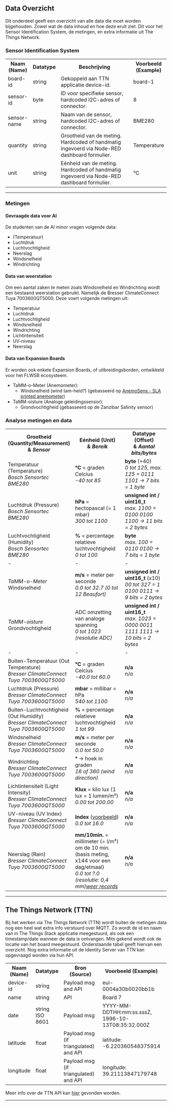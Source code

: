 ## Data Overzicht

Dit onderdeel geeft een overzicht van alle data die moet worden bijgehouden. Zowel wat de data inhoud en hoe deze eruit ziet.
Dit voor het Sensor Identification System, de metingen, en extra  informatie uit The Things Network.

### Sensor Identification System

<table style="width: 100%">
    <colgroup>
        <col span="0" style="width: 15%;">
        <col span="1" style="width: 15%;">
        <col span="2" style="width: 50%;">
        <col span="3" style="width: 30%;">
    </colgroup>
    <tr>
        <th>Naam (Name)</th>
        <th>Datatype</th>
        <th>Beschrijving</th>
        <th>Voorbeeld (Example)</th>
    </tr>
    <tr>
        <td>
            board-id
        </td>
        <td>
            string
        </td>
        <td>
            Gekoppeld aan TTN applicatie device-id.
        </td>
        <td>
            board-1
        </td>
    </tr>
    <tr>
        <td>
            sensor-id
        </td>
        <td>
            byte
        </td>
        <td>
            ID voor specifieke sensor, hardcoded I2C-adres of connector.
        </td>
        <td>
            8
        </td>
    </tr>
    <tr>
        <td>
            sensor-name
        </td>
        <td>
            string
        </td>
        <td>
            Naam van de sensor, hardcoded I2C-adres of connector.
        </td>
        <td>
            BME280
        </td>
    </tr>
    <tr>
        <td>
            quantity
        </td>
        <td>
            string
        </td>
        <td>
            Grootheid van de meting. Hardcoded of handmatig ingevoerd via Node-RED dashboard formulier.
        </td>
        <td>
            Temperature
        </td>
    </tr>
    <tr>
        <td>
            unit
        </td>
        <td>
            string
        </td>
        <td>
            Eénheid van de meting. Hardcoded of handmatig ingevoerd via Node-RED dashboard formulier.
        </td>
        <td>
            °C
        </td>
    </tr>
</table>

---

### Metingen

#### Gevraagde data voor AI
De studenten van de AI minor vragen volgende data:
 - (Temperatuur)
 - Luchtdruk
 - Luchtvochtigheid
 - Neerslag
 - Windsnelheid
 - Windrichting

#### Data van weerstation
Om een aantal zaken te meten zoals Windsnelheid en Windrichting wordt een bestaand weerstation gebruikt. Namelijk de Bresser ClimateConnect Tuya 7003600QT5000. Deze voert volgende metingen uit:
 - Temperatuur
 - Luchtdruk
 - Luchtvochtigheid
 - Windsnelheid
 - Windrichting
 - Lichtintensiteit
 - UV-niveau
 - Neerslag

#### Data van Expansion Boards
Er worden ook enkele Expansion Boards, of uitbreidingsborden, ontwikkeld voor het FLWSB ecosysteem.

 - TaMM-o-Meter (Anemometer):
    - Windsnelheid (wind tam-heid?) (gebasseerd op <a href="https://hackaday.io/project/185642-anemosens-sla-printed-anemometer">AnemoSens - SLA printed anemometer</a>)
 - TaMM-oisture (Analoge geleidingssensor):
    - Grondvochtigheid (gebasseerd op de Zanzibar Salinity sensor)



### Analyse metingen en data

<table style="width: 100%">
    <colgroup>
        <col span="0" style="width: 33%;">
        <col span="1" style="width: 33%;">
        <col span="2" style="width: 33%;">
    </colgroup>
    <tr>
        <th>Grootheid (Quantity/Measurement)<br>& <i>Sensor</i></th>
        <th>Eénheid (Unit)<br>& <i>Bereik</i></th>
        <th>Datatype (Offset)<br> & <i>Aantal bits/bytes</i></th>
    </tr>
    <tr>
        <td>
            Temperatuur (Temperature)<br>
            <i>Bosch Sensortec BME280</i><br>
        </td>
        <td>
            <b>°C</b> = graden Celcius<br>
            <i>-40 tot 85</i>
        </td>
        <td>
            <b>byte</b> (+40)<br>
            <i>0 tot 125, max. 125 = 0111 1101 → 7 bits = 1 byte</i>
        </td>
    </tr>
    <tr>
        <td>
            Luchtdruk (Pressure)<br>
            <i>Bosch Sensortec BME280</i><br>
        </td>
        <td>
            <b>hPa</b> = hectopascal (= 1 mbar)<br>
            <i>300 tot 1100</i>
        </td>
        <td>
            <b>unsigned int / uint16_t</b><br>
            <i>max. 1100 = 0100 0100 1100 → 11 bits = 2 bytes</i>
    </tr>
    <tr>
        <td>
            Luchtvochtigheid (Humidity)<br>
            <i>Bosch Sensortec BME280</i><br>
        </td>
        <td>
            <b>%</b> = percentage relatieve luchtvochtigheid<br>
            <i>0 tot 100</i>
        </td>
        <td>
            <b>byte</b><br>
            <i>max. 100 = 0110 0100 → 7 bits = 1 byte</i>
        </td>
    </tr>
    <tr>
        <td>
            -
        </td>
        <td>
            -
        </td>
        <td>
            -
        </td>
    </tr>
    <tr>
        <td>
            <i>TaMM-o-Meter</i><br>
            Windsnelheid
        </td>
        <td>
            <b>m/s</b> = meter per seconde<br>
            <i>0.0 tot 32.7 (0 tot 12 Beaufort)</i>
        </td>
        <td>
            <b>unsigned int / uint16_t</b> (x10)<br>
            <i>00 tot 327 = 1 0100 0111 → 9 bits = 2 bytes</i>
        </td>
    </tr>
    <tr>
        <td>
            <i>TaMM-oisture</i><br>
            Grondvochtigheid
        </td>
        <td>
            ADC omzetting van analoge spanning<br>
            <i>0 tot 1023 (resolutie ADC)</i>
        </td>
        <td>
            <b>unsigned int / uint16_t</b><br>
            <i>max. 1023 = 0000 0011 1111 1111 → 10 bits = 2 bytes</i>
        </td>
    </tr>
    <tr>
        <td>
            -
        </td>
        <td>
            -
        </td>
        <td>
            -
        </td>
    </tr>
    <tr>
        <td>
            Buiten-Temperatuur (Out Temperature)<br>
            <i>Bresser ClimateConnect Tuya 7003600QT5000</i><br>
        </td>
        <td>
            <b>°C</b> = graden Celcius<br>
            <i>-40.0 tot 60.0</i>
        </td>
        <td>
            <b>n/a</b><br>
            <i>n/a</i>
        </td>
    </tr>
    <tr>
        <td>
            Luchtdruk (Pressure)<br>
            <i>Bresser ClimateConnect Tuya 7003600QT5000</i><br>
        </td>
        <td>
            <b>mbar</b> = millibar = hPa<br>
            <i>540 tot 1100</i>
        </td>
        <td>
            <b>n/a</b><br>
            <i>n/a</i>
    </tr>
    <tr>
        <td>
            Buiten-Luchtvochtigheid (Out Humidity)<br>
            <i>Bresser ClimateConnect Tuya 7003600QT5000</i><br>
        </td>
        <td>
            <b>%</b> = percentage relatieve luchtvochtigheid<br>
            <i>1 tot 99</i>
        </td>
        <td>
            <b>n/a</b><br>
            <i>n/a</i>
        </td>
    </tr>
    <tr>
        <td>
            Windsnelheid<br>
            <i>Bresser ClimateConnect Tuya 7003600QT5000</i><br>
        </td>
        <td>
            <b>m/s</b> = meter per seconde<br>
            <i>0.0 tot 50.0</i>
        </td>
        <td>
            <b>n/a</b><br>
            <i>n/a</i>
        </td>
    </tr>
    <tr>
        <td>
            Windrichting<br>
            <i>Bresser ClimateConnect Tuya 7003600QT5000</i><br>
        </td>
        <td>
            <b>°</b> → hoek in graden<br>
            <i>16 of 360 (wind direction)</i>
        </td>
        <td>
            <b>n/a</b><br>
            <i>n/a</i>
        </td>
    </tr>
    <tr>
        <td>
            Lichtintensiteit (Light Intensity)<br>
            <i>Bresser ClimateConnect Tuya 7003600QT5000</i><br>
        </td>
        <td>
            <b>Klux</b> = kilo lux (1 lux = 1 lumen/m²)<br>
            <i>0.00 tot 200.00</i>
        </td>
        <td>
            <b>n/a</b><br>
            <i>n/a</i>
        </td>
    </tr>
    <tr>
        <td>
            UV-niveau (UV Index)<br>
            <i>Bresser ClimateConnect Tuya 7003600QT5000</i><br>
        </td>
        <td>
            <b>Index</b> (<a href="https://ozone.meteo.be/research-themes/uv/todays-uv-index-at-uccle">voorbeeld</a>)<br>
            <i>0.0 tot 16.0</i>
        </td>
        <td>
            <b>n/a</b><br>
            <i>n/a</i>
        </td>
    </tr>
    <tr>
        <td>
            Neerslag (Rain)<br>
            <i>Bresser ClimateConnect Tuya 7003600QT5000</i><br>
        </td>
        <td>
            <b>mm/10min.</b> = millimeter (= l/m²) om de 10 min. (basis meting, x144 voor een dag/etmaal)<br>
            <i>0.0 tot ?.0 (resolutie: 0,4 mm)<a href="https://nl.wikipedia.org/wiki/Lijst_van_weerrecords">weer records</a></i>
        </td>
        <td>
            <b>n/a</b><br>
            <i>n/a</i>
        </td>
    </tr>
</table>


---

## The Things Network (TTN)

Bij het werken via The Things Network (TTN) wordt buiten de metingen data nog een heel wat extra info verstuurd over MQTT.
Zo wordt de id en naam van in The Things Stack applicatie meegestuurd, als ook een timestamp/date wanneer de data is ontvangen.
Mits gekend wordt ook de locatie van het board meegestuurd.
Onderstaande tabel geeft hiervan een overzicht.
Nog extra informatie uit de Identity Server van TTN kan opgevraagd worden via hun API.

<table style="width: 100%">
    <colgroup>
        <col span="0" style="width: 15%;">
        <col span="1" style="width: 15%;">
        <col span="2" style="width: 30%;">
        <col span="3" style="width: 30%;">
    </colgroup>
    <tr>
        <th>Naam (Name)</th>
        <th>Datatype</th>
        <th>Bron (Source)</th>
        <th>Voorbeeld (Example)</th>
    </tr>
    <tr>
        <td>
            device-id
        </td>
        <td>
            string
        </td>
        <td>
            Payload msg and API
        </td>
        <td>
            eui-0004a30b0020bb1b
        </td>
    </tr>
    <tr>
        <td>
            name
        </td>
        <td>
            string
        </td>
        <td>
            API
        </td>
        <td>
            Board 7
        </td>
    </tr>
    <tr>
        <td>
            date
        </td>
        <td>
            string ISO 8601
        </td>
        <td>
            Payload msg
        </td>
        <td>
            YYYY-MM-DDTHH:mm:ss.sssZ, 1996-10-13T08:35:32.000Z
        </td>
    </tr>
    <tr>
        <td>
            latitude
        </td>
        <td>
            float
        </td>
        <td>
            Payload msg (if triangulated) and API
        </td>
        <td>
            latitude: -6.220360548375914
        </td>
    </tr>
    <tr>
        <td>
            longitude
        </td>
        <td>
            float
        </td>
        <td>
            Payload msg (if triangulated) and API
        </td>
        <td>
            longitude: 39.21113847179748
        </td>
    </tr>
</table>

Meer info over de TTN API kan <a href="https://www.thethingsindustries.com/docs/reference/api/end_device/">hier</a> gevonden worden.

---
